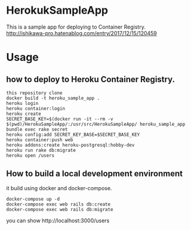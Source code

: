 # HerokukSampleApp
This is a sample app for deploying to Container Registry.  
http://ishikawa-pro.hatenablog.com/entry/2017/12/15/120459  

# Usage
## how to deploy to Heroku Container Registry.  

```  
this repository clone
docker build -t heroku_sample_app .
heroku login
heroku container:login
heroku create
SECRET_BASE_KEY=$(docker run -it --rm -v $(pwd)/HerokuSampleApp/:/usr/src/HerokuSampleApp/ heroku_sample_app bundle exec rake secret
heroku config:add SECRET_KEY_BASE=$SECRET_BASE_KEY
heroku container:push web
heroku addons:create heroku-postgresql:hobby-dev
heroku run rake db:migrate
heroku open /users
```  
## How to build a local development environment
it build using docker and docker-compose.
```
docker-compose up -d  
docker-compose exec web rails db:create
docker-compose exec web rails db:migrate   
```
you can show http://localhost:3000/users

